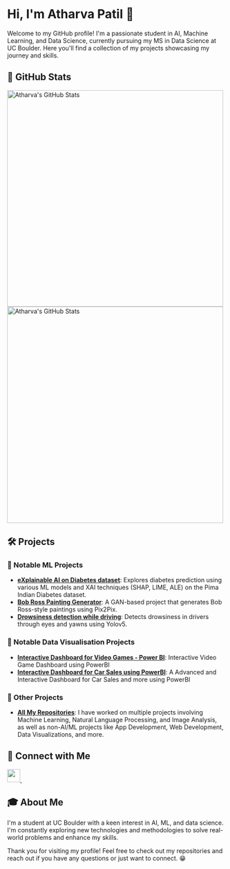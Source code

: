 # Hi, I'm Atharva Patil 👋

Welcome to my GitHub profile! I'm a passionate student in AI, Machine Learning, and Data Science, currently pursuing my MS in Data Science at UC Boulder. Here you'll find a collection of my projects showcasing my journey and skills.

## 🌟 GitHub Stats

<img src="https://github-readme-stats.vercel.app/api?username=Atharva309&show_icons=true&hide_title=true&count_private=true&hide=prs&theme=tokyonight" width="500" alt="Atharva's GitHub Stats">

<img src="https://github-profile-summary-cards.vercel.app/api/cards/profile-details?username=Atharva309&theme=tokyonight" width="500" alt="Atharva's GitHub Stats">


## 🛠️ Projects

### 🚀 Notable ML Projects
- **[eXplainable AI on Diabetes dataset](https://github.com/Atharva309/XAI_diabetes)**: Explores diabetes prediction using various ML models and XAI techniques (SHAP, LIME, ALE) on the Pima Indian Diabetes dataset.
- **[Bob Ross Painting Generator](https://github.com/Atharva309/BobRoss_Painting_Generator)**: A GAN-based project that generates Bob Ross-style paintings using Pix2Pix.
- **[Drowsiness detection while driving](https://github.com/Atharva309/Drowsiness_detection_driving)**: Detects drowsiness in drivers through eyes and yawns using Yolov5.

### 🚀 Notable Data Visualisation Projects
- **[Interactive Dashboard for Video Games - Power BI](https://github.com/Atharva309/Interactive-Video-Game-Dashboard-using-PowerBI)**: Interactive Video Game Dashboard using PowerBI
- **[Interactive Dashboard for Car Sales using PowerBI](https://github.com/Atharva309/Car-Sales-Dashboard)**: A Advanced and Interactive Dashboard for Car Sales and more using PowerBI


### 🚀 Other Projects
- **[All My Repositories](https://github.com/Atharva309?tab=repositories)**: I have worked on multiple projects involving Machine Learning, Natural Language Processing, and Image Analysis, as well as non-AI/ML projects like App Development, Web Development, Data Visualizations, and more.


## 💬 Connect with Me
<a href="https://www.linkedin.com/in/atharva-patil-714b77222/">
        <img height="30" src="https://img.shields.io/badge/linkedin-blue.svg?&style=for-the-badge&logo=linkedin&logoColor=white"/>
</a>&nbsp;&nbsp;


## 🎓 About Me
I'm a student at UC Boulder with a keen interest in AI, ML, and data science. I'm constantly exploring new technologies and methodologies to solve real-world problems and enhance my skills.

Thank you for visiting my profile! Feel free to check out my repositories and reach out if you have any questions or just want to connect. 😁
